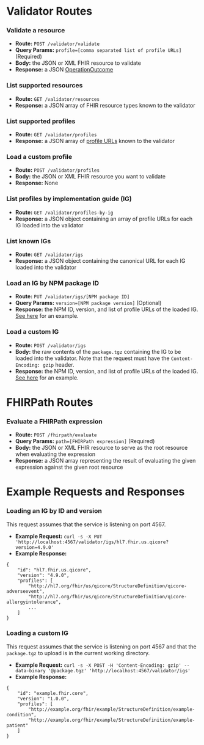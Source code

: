 # Validator Routes

### Validate a resource
- **Route:**
`POST /validator/validate`
- **Query Params:**
`profile=[comma separated list of profile URLs]` (Required)
- **Body:**
the JSON or XML FHIR resource to validate
- **Response:**
a JSON [OperationOutcome](https://www.hl7.org/fhir/operationoutcome.html)

### List supported resources
- **Route:**
`GET /validator/resources`
- **Response:**
a JSON array of FHIR resource types known to the validator

### List supported profiles
- **Route:**
`GET /validator/profiles`
- **Response:**
a JSON array of [profile URLs](http://www.hl7.org/fhir/structuredefinition-definitions.html#StructureDefinition.url) known to the validator

### Load a custom profile
- **Route:**
`POST /validator/profiles`
- **Body:**
the JSON or XML FHIR resource you want to validate
- **Response:**
None

### List profiles by implementation guide (IG)
- **Route:**
`GET /validator/profiles-by-ig`
- **Response:**
a JSON object containing an array of profile URLs for each IG loaded into the validator

### List known IGs
- **Route:**
`GET /validator/igs`
- **Response:**
a JSON object containing the canonical URL for each IG loaded into the validator

### Load an IG by NPM package ID
- **Route:**
`PUT /validator/igs/[NPM package ID]`
- **Query Params:**
`version=[NPM package version]` (Optional)
- **Response:**
the NPM ID, version, and list of profile URLs of the loaded IG. [See here](#loading-an-ig-by-id-and-version) for an example.

### Load a custom IG
- **Route:**
`POST /validator/igs`
- **Body:**
the raw contents of the `package.tgz` containing the IG to be loaded into the validator.
Note that the request must have the `Content-Encoding: gzip` header.
- **Response:**
the NPM ID, version, and list of profile URLs of the loaded IG. [See here](#loading-a-custom-ig) for an example.

# FHIRPath Routes

### Evaluate a FHIRPath expression
- **Route:**
`POST /fhirpath/evaluate`
- **Query Params:**
`path=[FHIRPath expression]` (Required)
- **Body:**
the JSON or XML FHIR resource to serve as the root resource when evaluating the expression
- **Response:**
a JSON array representing the result of evaluating the given expression against the given root resource

# Example Requests and Responses

### Loading an IG by ID and version
This request assumes that the service is listening on port 4567.

- **Example Request:**
`curl -s -X PUT 'http://localhost:4567/validator/igs/hl7.fhir.us.qicore?version=4.9.0'`
- **Example Response:**
```
{
    "id": "hl7.fhir.us.qicore",
    "version": "4.9.0",
    "profiles": [
        "http://hl7.org/fhir/us/qicore/StructureDefinition/qicore-adverseevent",
        "http://hl7.org/fhir/us/qicore/StructureDefinition/qicore-allergyintolerance",
        ...
    ]
}
```

### Loading a custom IG
This request assumes that the service is listening on port 4567 and that the `package.tgz` to upload is
in the current working directory.

- **Example Request:**
`curl -s -X POST -H 'Content-Encoding: gzip' --data-binary '@package.tgz' 'http://localhost:4567/validator/igs'`
- **Example Response:**
```
{
    "id": "example.fhir.core",
    "version": "1.0.0",
    "profiles": [
        "http://example.org/fhir/example/StructureDefinition/example-condition",
        "http://example.org/fhir/example/StructureDefinition/example-patient"
    ]
}
```

